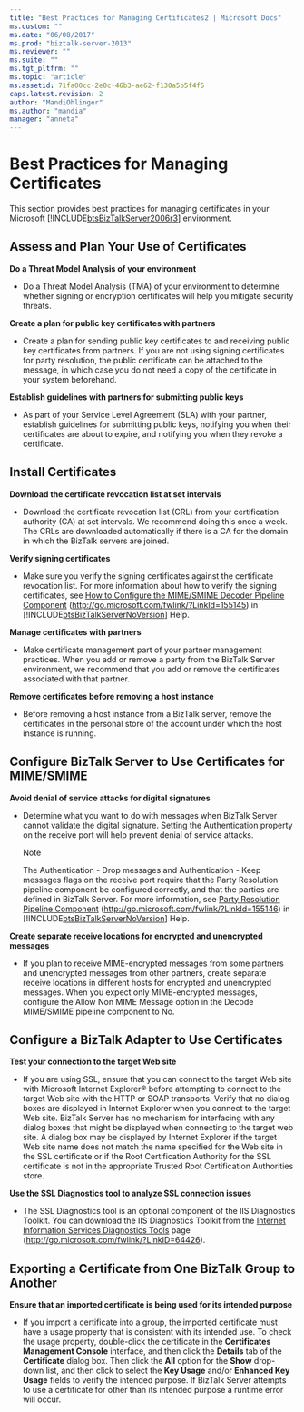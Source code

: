```yaml
---
title: "Best Practices for Managing Certificates2 | Microsoft Docs"
ms.custom: ""
ms.date: "06/08/2017"
ms.prod: "biztalk-server-2013"
ms.reviewer: ""
ms.suite: ""
ms.tgt_pltfrm: ""
ms.topic: "article"
ms.assetid: 71fa00cc-2e0c-46b3-ae62-f130a5b5f4f5
caps.latest.revision: 2
author: "MandiOhlinger"
ms.author: "mandia"
manager: "anneta"
---
```

# Best Practices for Managing Certificates
This section provides best practices for managing certificates in your Microsoft [!INCLUDE[btsBizTalkServer2006r3](../includes/btsbiztalkserver2006r3-md.md)] environment.  
  
## Assess and Plan Your Use of Certificates  
 **Do a Threat Model Analysis of your environment**  
  
-   Do a Threat Model Analysis (TMA) of your environment to determine whether signing or encryption certificates will help you mitigate security threats.  
  
 **Create a plan for public key certificates with partners**  
  
-   Create a plan for sending public key certificates to and receiving public key certificates from partners. If you are not using signing certificates for party resolution, the public certificate can be attached to the message, in which case you do not need a copy of the certificate in your system beforehand.  
  
 **Establish guidelines with partners for submitting public keys**  
  
-   As part of your Service Level Agreement (SLA) with your partner, establish guidelines for submitting public keys, notifying you when their certificates are about to expire, and notifying you when they revoke a certificate.  
  
## Install Certificates  
 **Download the certificate revocation list at set intervals**  
  
-   Download the certificate revocation list (CRL) from your certification authority (CA) at set intervals. We recommend doing this once a week. The CRLs are downloaded automatically if there is a CA for the domain in which the BizTalk servers are joined.  
  
 **Verify signing certificates**  
  
-   Make sure you verify the signing certificates against the certificate revocation list. For more information about how to verify the signing certificates, see [How to Configure the MIME/SMIME Decoder Pipeline Component](http://go.microsoft.com/fwlink/?LinkId=155145) (http://go.microsoft.com/fwlink/?LinkId=155145) in [!INCLUDE[btsBizTalkServerNoVersion](../includes/btsbiztalkservernoversion-md.md)] Help.  
  
 **Manage certificates with partners**  
  
-   Make certificate management part of your partner management practices. When you add or remove a party from the BizTalk Server environment, we recommend that you add or remove the certificates associated with that partner.  
  
 **Remove certificates before removing a host instance**  
  
-   Before removing a host instance from a BizTalk server, remove the certificates in the personal store of the account under which the host instance is running.  
  
## Configure BizTalk Server to Use Certificates for MIME/SMIME  
 **Avoid denial of service attacks for digital signatures**  
  
-   Determine what you want to do with messages when BizTalk Server cannot validate the digital signature. Setting the Authentication property on the receive port will help prevent denial of service attacks.  
  
    > [!NOTE]  
    >  The Authentication - Drop messages and Authentication - Keep messages flags on the receive port require that the Party Resolution pipeline component be configured correctly, and that the parties are defined in BizTalk Server. For more information, see [Party Resolution Pipeline Component](http://go.microsoft.com/fwlink/?LinkId=155146) (http://go.microsoft.com/fwlink/?LinkId=155146) in [!INCLUDE[btsBizTalkServerNoVersion](../includes/btsbiztalkservernoversion-md.md)] Help.  
  
 **Create separate receive locations for encrypted and unencrypted messages**  
  
-   If you plan to receive MIME-encrypted messages from some partners and unencrypted messages from other partners, create separate receive locations in different hosts for encrypted and unencrypted messages. When you expect only MIME-encrypted messages, configure the Allow Non MIME Message option in the Decode MIME/SMIME pipeline component to No.  
  
## Configure a BizTalk Adapter to Use Certificates  
 **Test your connection to the target Web site**  
  
-   If you are using SSL, ensure that you can connect to the target Web site with Microsoft Internet Explorer® before attempting to connect to the target Web site with the HTTP or SOAP transports. Verify that no dialog boxes are displayed in Internet Explorer when you connect to the target Web site. BizTalk Server has no mechanism for interfacing with any dialog boxes that might be displayed when connecting to the target web site. A dialog box may be displayed by Internet Explorer if the target Web site name does not match the name specified for the Web site in the SSL certificate or if the Root Certification Authority for the SSL certificate is not in the appropriate Trusted Root Certification Authorities store.  
  
 **Use the SSL Diagnostics tool to analyze SSL connection issues**  
  
-   The SSL Diagnostics tool is an optional component of the IIS Diagnostics Toolkit. You can download the IIS Diagnostics Toolkit from the [Internet Information Services Diagnostics Tools](http://go.microsoft.com/fwlink/?LinkID=64426) page (http://go.microsoft.com/fwlink/?LinkID=64426).  
  
## Exporting a Certificate from One BizTalk Group to Another  
 **Ensure that an imported certificate is being used for its intended purpose**  
  
-   If you import a certificate into a group, the imported certificate must have a usage property that is consistent with its intended use. To check the usage property, double-click the certificate in the **Certificates Management Console** interface, and then click the **Details** tab of the **Certificate** dialog box. Then click the **All** option for the **Show** drop-down list, and then click to select the **Key Usage** and/or **Enhanced Key Usage** fields to verify the intended purpose. If BizTalk Server attempts to use a certificate for other than its intended purpose a runtime error will occur.